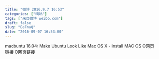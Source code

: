 ```yaml
---
title: "微博 2016.9.7 16:53"
categories: ["嘀咕"]
tags: ["来自微博 weibo.com"]
draft: false
slug: "EeFnaQ"
date: "2016-09-07 16:53:00"
---
```


<p>macbuntu 16.04: Make Ubuntu Look Like Mac OS X - install MAC OS  O网页链接 O网页链接 ​​​​</p>
